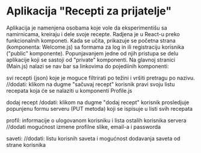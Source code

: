 # Aplikacija "Recepti za prijatelje"

Aplikacija je namenjena osobama koje vole da eksperimentišu sa namirnicama, kreiraju i dele svoje recepte.
Radjena je u React-u preko funkcionalnih komponeti.
Kada se učita, prikazuje se početna strana (komponenta: Welcome.js) sa formama za log in ili registraciju korisnika ("public" komponente). Popunjavanjem jedne od njih pristupa se delu aplikacije koji se sastoji od "private" komponenti.
Na glavnoj stranici (Main.js) nalazi se nav bar sa linkovima do pojediinih komponenti:

svi recepti (json) koje je moguce filtrirati po težini i vršiti pretragu po nazivu.
//dodati: klikom na dugme "sačuvaj recept" korisnik pravi svoju listu recepata koja će se nalaziti u komponenti Profile.js

dodaj recept
/dodati: klikom na dugme "dodaj recept" korisnik prosledjuje popunjenu formu serveru (PUT metoda) koji se ispisuje u listi svih recepata

profil:
informacije o ulogovanom korisniku i lista ostalih korisnika servera
//dodati mogućnost izmene profilne slike, email-a i passworda

saveti:
//dodati: listu korisnih saveta i mogućnost dodavanja saveta od strane korisnika

